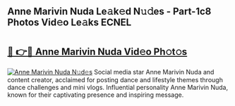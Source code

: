 ## Anne Marivin Nuda Le𝚊k𝚎d N𝚞𝚍es - Part-1c8 Photos Vid𝚎o Le𝚊ks ECNEL

# <h2><a href="http://fbbxzd.evod.top/?m=Anne+Marivin+Nuda">🔗 👉🔴 Anne Marivin Nuda Vid𝚎o Ph𝚘t𝚘s</a></h2>

[![Anne Marivin Nuda N𝚞d𝚎s](https://i.imgur.com/8V9OHl7.gif)](http://fbbxzd.evod.top/?m=Anne+Marivin+Nuda)
Social media star Anne Marivin Nuda and content creator, acclaimed for posting dance and lifestyle themes through dance challenges and mini vlogs. Influential personality Anne Marivin Nuda, known for their captivating presence and inspiring message. 
